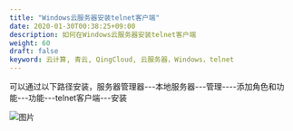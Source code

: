 ```yaml
---
title: "Windows云服务器安装telnet客户端"
date: 2020-01-30T00:38:25+09:00
description: 如何在Windows云服务器安装telnet客户端
weight: 60
draft: false
keyword: 云计算, 青云, QingCloud, 云服务器，Windows，telnet
---
```


可以通过以下路径安装，服务器管理器---本地服务器---管理----添加角色和功能---功能---telnet客户端---安装

![图片](/compute/vm/_images/image-1568884253180.png)

